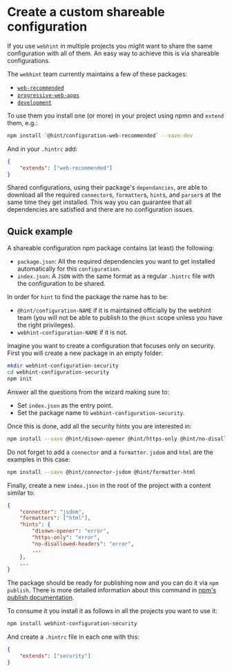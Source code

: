 # Create a custom shareable configuration

If you use `webhint` in multiple projects you might want to share
the same configuration with all of them. An easy way to achieve this
is via shareable configurations.

The `webhint` team currently maintains a few of these packages:

* [`web-recommended`][configuration-web-recommended]
* [`progressive-web-apps`][configuration-progressive-web-apps]
* [`development`][configuration-development]

To use them you install one (or more) in your project using npmn and
`extend` them, e.g.:

```bash
npm install `@hint/configuration-web-recommended` --save-dev
```

And in your `.hintrc` add:

```json
{
    "extends": ["web-recommended"]
}
```

Shared configurations, using their package's `dependancies`, are able
to download all the required `connector`s, `formatter`s, `hint`s, and
`parser`s at the same time they get installed. This way you can guarantee
that all dependencies are satisfied and there are no configuration issues.

## Quick example

A shareable configuration npm package contains (at least) the following:

* `package.json`: All the required dependencies you want to get installed
  automatically for this `configuration`.
* `index.json`: A `JSON` with the same format as a regular `.hintrc` file
  with the configuration to be shared.

In order for `hint` to find the package the name has to be:

* `@hint/configuration-NAME` if it is maintained officially by the
  webhint team (you will not be able to publish to the `@hint` scope
  unless you have the right privileges).
* `webhint-configuration-NAME` if it is not.

Imagine you want to create a configuration that focuses only on security.
First you will create a new package in an empty folder:

```bash
mkdir webhint-configuration-security
cd webhint-configuration-security
npm init
```

Answer all the questions from the wizard making sure to:

* Set `index.json` as the entry point.
* Set the package name to `webhint-configuration-security`.

Once this is done, add all the security hints you are interested in:

```bash
npm install --save @hint/disown-opener @hint/https-only @hint/no-disallowed-headers ...
```

Do not forget to add a `connector` and a `formatter`. `jsdom` and `html`
are the examples in this case:

```bash
npm install --save @hint/connector-jsdom @hint/formatter-html
```

Finally, create a new `index.json` in the root of the project with a
content similar to:

```json
{
    "connector": "jsdom",
    "formatters": ["html"],
    "hints": {
        "disown-opener": "error",
        "https-only": "error",
        "no-disallowed-headers": "error",
        ...
    },
    ...
}
```

The package should be ready for publishing now and you can do it via
`npm publish`. There is more detailed information about this command
in [npm's publish documentation][npm publish].

To consume it you install it as follows in all the projects you want
to use it:

```bash
npm install webhint-configuration-security
```

And create a `.hintrc` file in each one with this:

```json
{
    "extends": ["security"]
}
```

<!-- Link labels -->

[configuration-development]: https://www.npmjs.com/package/@hint/configuration-development
[configuration-progressive-web-apps]: https://www.npmjs.com/package/@hint/configuration-progressive-web-apps
[configuration-web-recommended]: https://npmjs.com/package/@hint/configuration-web-recommended
[npm publish]: https://docs.npmjs.com/cli/publish
